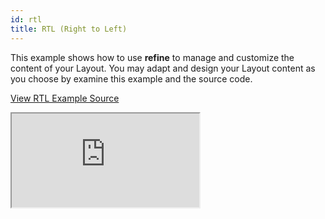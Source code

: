 ```yaml
---
id: rtl
title: RTL (Right to Left)
---
```


This example shows how to use **refine** to manage and customize the content of your Layout. You may adapt and design your Layout content as you choose by examine this example and the source code.

[View RTL Example Source](https://github.com/pankod/refine/tree/master/examples/customization/rtl)

<iframe src="https://codesandbox.io/embed/refine-rtl-example-nd7u6?autoresize=1&fontsize=14&theme=dark&view=preview"
    style={{width: "100%", height:"80vh", border: "0px", borderRadius: "8px", overflow:"hidden"}}
    title="refine-rtl-example"
    allow="accelerometer; ambient-light-sensor; camera; encrypted-media; geolocation; gyroscope; hid; microphone; midi; payment; usb; vr; xr-spatial-tracking"
    sandbox="allow-forms allow-modals allow-popups allow-presentation allow-same-origin allow-scripts"
></iframe>
